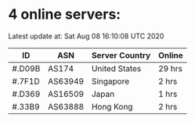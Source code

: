 # 4 online servers:

Latest update at: Sat Aug 08 16:10:08 UTC 2020

| ID | ASN | Server Country | Online |
| -- | --- | -------------- | ------ |
| #.D09B | AS174 | United States | 29 hrs |
| #.7F1D | AS63949 | Singapore | 2 hrs |
| #.D369 | AS16509 | Japan | 1 hrs |
| #.33B9 | AS63888 | Hong Kong | 2 hrs |

